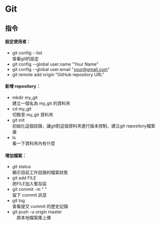﻿# Git

## 指令
#### 設定使用者：
* git config --list            
  查看git的設定
* git config --global user.name "Your Name"
* git config --global user.email "your@gmail.com"
* git remote add origin "GitHub repository URL"  

#### 新增 repository：
* mkdir my_git                 
  建立一個名為 my_git 的資料夾
* cd my_git                    
  切換至 my_git 資料夾
* git init                     
  初始化這個目錄，讓git對這個資料夾進行版本控制，建立git repository檔案庫
* ls                           
  看一下資料夾內有什麼

#### 增加檔案：
* git status                   
  顯示目前工作目錄的檔案狀態
* git add FILE                 
  把FILE加入暫存區
* git commit -m " "            
  留下 commit 訊息
* git log                      
  查看提交 commit 的歷史記錄
* git push -u origin master    
　將本地檔案庫上傳 